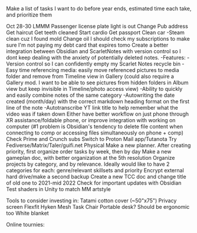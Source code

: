  Make a list of tasks I want to do before year ends, estimated time each take, and prioritize them

Oct 28-30 LMMM
Passenger license plate light is out
Change Pub address
Get haircut
Get teeth cleaned
Start cardio
Get passport
Clean car
-Steam clean cuz I found mold
Change oil 
I should check my subscriptions to make sure I'm not paying my debt card that expires tomo
Create a better integration between Obsidian and ScarletNotes with version control so I dont keep dealing with the anxiety of potentially deleted notes.
-Features:
-Version control so I can confidently empty my Scarlet Notes recycle bin
-Easy time referencing media: easily move referenced pictures to media folder and remove from Timeline view in Gallery (could also require a Gallery mod. I want to be able to see pictures from hidden folders in Album view but keep invisible in Timeline/photo access view)
-Ability to quickly and easily combine notes of the same category
-Autowriting the date created (month/day) with the correct markdown heading format on the first line of the note
-Autotranscribe YT link title to help remember what the video was if taken down
Either have better workflow on just phone through XR assistance/foldable phone, or improve integration with working on computer (#1 problem is Obsidian's tendency to delete file content when connecting to comp or accessing files simultaneously on phone + comp)
Check Prime and Crunch subs
Switch to Proton Mail app/Tutanota
Try Fediverse/Matrix/Taler/guifi.net
Physical
Make a new planner. After creating priority, first organize order tasks by week, then by day
Make a new gameplan doc, with better organization at the 5th resolution
Organize projects by category, and by relevance. Ideally would like to have 2 categories for each: genre/relevant skillsets and priority
Encrypt external hard drive/make a second backup
Create a new TCC doc and change title of old one to 2021-mid 2022
Check for important updates with Obsidian
Test shaders in Unity to match MM artstyle

Tools to consider investing in:
Tatami cotton cover (~50"x75")
Privacy screen
Flexfit Hyken Mesh Task Chair
Portable desk? 
Should be ergonomic too
White blanket



Online tournies: